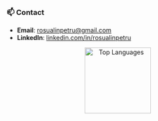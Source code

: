 ### 📫 Contact
- **Email**: [rosualinpetru@gmail.com](mailto:rosualinpetru@gmail.com)
- **LinkedIn**: [linkedin.com/in/rosualinpetru](https://linkedin.com/in/rosualinpetru)

<div align="center">
     <a href="#"><img alt="Top Languages" src="https://github-readme-stats.vercel.app/api/top-langs/?username=rosualinpetru&hide=javascript,html,css&layout=compact&theme=react&hide_border=true&bg_color=22272e&title_color=386ccc&icon_color=386ccc" height="150"/></a>
</div>

